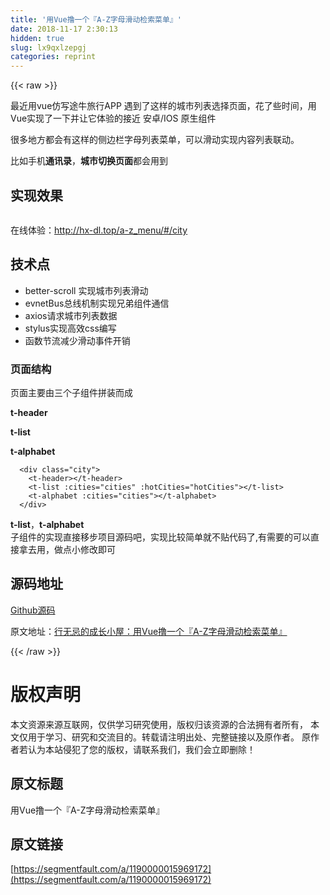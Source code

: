 ```yaml
---
title: '用Vue撸一个『A-Z字母滑动检索菜单』' 
date: 2018-11-17 2:30:13
hidden: true
slug: lx9qxlzepgj
categories: reprint
---
```


{{< raw >}}
<p>&#x6700;&#x8FD1;&#x7528;vue&#x4EFF;&#x5199;&#x9014;&#x725B;&#x65C5;&#x884C;APP &#x9047;&#x5230;&#x4E86;&#x8FD9;&#x6837;&#x7684;&#x57CE;&#x5E02;&#x5217;&#x8868;&#x9009;&#x62E9;&#x9875;&#x9762;&#xFF0C;&#x82B1;&#x4E86;&#x4E9B;&#x65F6;&#x95F4;&#xFF0C;&#x7528;Vue&#x5B9E;&#x73B0;&#x4E86;&#x4E00;&#x4E0B;&#x5E76;&#x8BA9;&#x5B83;&#x4F53;&#x9A8C;&#x7684;&#x63A5;&#x8FD1; &#x5B89;&#x5353;/IOS &#x539F;&#x751F;&#x7EC4;&#x4EF6;</p><p>&#x5F88;&#x591A;&#x5730;&#x65B9;&#x90FD;&#x4F1A;&#x6709;&#x8FD9;&#x6837;&#x7684;&#x4FA7;&#x8FB9;&#x680F;&#x5B57;&#x6BCD;&#x5217;&#x8868;&#x83DC;&#x5355;&#xFF0C;&#x53EF;&#x4EE5;&#x6ED1;&#x52A8;&#x5B9E;&#x73B0;&#x5185;&#x5BB9;&#x5217;&#x8868;&#x8054;&#x52A8;&#x3002;</p><p>&#x6BD4;&#x5982;&#x624B;&#x673A;<strong>&#x901A;&#x8BAF;&#x5F55;</strong>&#xFF0C;<strong>&#x57CE;&#x5E02;&#x5207;&#x6362;&#x9875;&#x9762;</strong>&#x90FD;&#x4F1A;&#x7528;&#x5230;</p><h2 id="articleHeader0">&#x5B9E;&#x73B0;&#x6548;&#x679C;</h2><p><span class="img-wrap"><img data-src="/img/remote/1460000015969175?w=318&amp;h=568" src="https://static.alili.tech/img/remote/1460000015969175?w=318&amp;h=568" alt="" title="" style="cursor:pointer;display:inline"></span></p><p>&#x5728;&#x7EBF;&#x4F53;&#x9A8C;&#xFF1A;<a href="http://hx-dl.top/a-z_menu/#/city" rel="nofollow noreferrer" target="_blank">http://hx-dl.top/a-z_menu/#/city</a></p><h2 id="articleHeader1">&#x6280;&#x672F;&#x70B9;</h2><ul><li>better-scroll &#x5B9E;&#x73B0;&#x57CE;&#x5E02;&#x5217;&#x8868;&#x6ED1;&#x52A8;</li><li>evnetBus&#x603B;&#x7EBF;&#x673A;&#x5236;&#x5B9E;&#x73B0;&#x5144;&#x5F1F;&#x7EC4;&#x4EF6;&#x901A;&#x4FE1;</li><li>axios&#x8BF7;&#x6C42;&#x57CE;&#x5E02;&#x5217;&#x8868;&#x6570;&#x636E;</li><li>stylus&#x5B9E;&#x73B0;&#x9AD8;&#x6548;css&#x7F16;&#x5199;</li><li>&#x51FD;&#x6570;&#x8282;&#x6D41;&#x51CF;&#x5C11;&#x6ED1;&#x52A8;&#x4E8B;&#x4EF6;&#x5F00;&#x9500;</li></ul><h3 id="articleHeader2">&#x9875;&#x9762;&#x7ED3;&#x6784;</h3><p>&#x9875;&#x9762;&#x4E3B;&#x8981;&#x7531;&#x4E09;&#x4E2A;&#x5B50;&#x7EC4;&#x4EF6;&#x62FC;&#x88C5;&#x800C;&#x6210;</p><p><strong>t-header</strong></p><p><strong>t-list</strong></p><p><strong>t-alphabet</strong></p><div class="widget-codetool" style="display:none"><div class="widget-codetool--inner"><span class="selectCode code-tool" data-toggle="tooltip" data-placement="top" title="" data-original-title="&#x5168;&#x9009;"></span> <span type="button" class="copyCode code-tool" data-toggle="tooltip" data-placement="top" data-clipboard-text="  &lt;div class=&quot;city&quot;&gt;
    &lt;t-header&gt;&lt;/t-header&gt;
    &lt;t-list :cities=&quot;cities&quot; :hotCities=&quot;hotCities&quot;&gt;&lt;/t-list&gt;
    &lt;t-alphabet :cities=&quot;cities&quot;&gt;&lt;/t-alphabet&gt;
  &lt;/div&gt;" title="" data-original-title="&#x590D;&#x5236;"></span> <span type="button" class="saveToNote code-tool" data-toggle="tooltip" data-placement="top" title="" data-original-title="&#x653E;&#x8FDB;&#x7B14;&#x8BB0;"></span></div></div><pre class="hljs xml"><code>  <span class="hljs-tag">&lt;<span class="hljs-name">div</span> <span class="hljs-attr">class</span>=<span class="hljs-string">&quot;city&quot;</span>&gt;</span>
    <span class="hljs-tag">&lt;<span class="hljs-name">t-header</span>&gt;</span><span class="hljs-tag">&lt;/<span class="hljs-name">t-header</span>&gt;</span>
    <span class="hljs-tag">&lt;<span class="hljs-name">t-list</span> <span class="hljs-attr">:cities</span>=<span class="hljs-string">&quot;cities&quot;</span> <span class="hljs-attr">:hotCities</span>=<span class="hljs-string">&quot;hotCities&quot;</span>&gt;</span><span class="hljs-tag">&lt;/<span class="hljs-name">t-list</span>&gt;</span>
    <span class="hljs-tag">&lt;<span class="hljs-name">t-alphabet</span> <span class="hljs-attr">:cities</span>=<span class="hljs-string">&quot;cities&quot;</span>&gt;</span><span class="hljs-tag">&lt;/<span class="hljs-name">t-alphabet</span>&gt;</span>
  <span class="hljs-tag">&lt;/<span class="hljs-name">div</span>&gt;</span></code></pre><p><strong>t-list</strong>&#xFF0C;<strong>t-alphabet</strong><br>&#x5B50;&#x7EC4;&#x4EF6;&#x7684;&#x5B9E;&#x73B0;&#x76F4;&#x63A5;&#x79FB;&#x6B65;&#x9879;&#x76EE;&#x6E90;&#x7801;&#x5427;&#xFF0C;&#x5B9E;&#x73B0;&#x6BD4;&#x8F83;&#x7B80;&#x5355;&#x5C31;&#x4E0D;&#x8D34;&#x4EE3;&#x7801;&#x4E86;,&#x6709;&#x9700;&#x8981;&#x7684;&#x53EF;&#x4EE5;&#x76F4;&#x63A5;&#x62FF;&#x53BB;&#x7528;&#xFF0C;&#x505A;&#x70B9;&#x5C0F;&#x4FEE;&#x6539;&#x5373;&#x53EF;</p><h2 id="articleHeader3">&#x6E90;&#x7801;&#x5730;&#x5740;</h2><p><a href="https://github.com/hx-dl/a-z_menu.git" rel="nofollow noreferrer" target="_blank">Github&#x6E90;&#x7801;</a></p><p>&#x539F;&#x6587;&#x5730;&#x5740;&#xFF1A;<a href="https://hx-dl.github.io/hx-dl.github.io/2018/08/11/%E7%94%A8Vue%E6%92%B8%E4%B8%80%E4%B8%AA%E3%80%8EA-Z%E5%AD%97%E6%AF%8D%E6%BB%91%E5%8A%A8%E6%A3%80%E7%B4%A2%E8%8F%9C%E5%8D%95%E3%80%8F/" rel="nofollow noreferrer" target="_blank">&#x884C;&#x65E0;&#x5FCC;&#x7684;&#x6210;&#x957F;&#x5C0F;&#x5C4B;&#xFF1A;&#x7528;Vue&#x64B8;&#x4E00;&#x4E2A;&#x300E;A-Z&#x5B57;&#x6BCD;&#x6ED1;&#x52A8;&#x68C0;&#x7D22;&#x83DC;&#x5355;&#x300F;</a></p>
{{< /raw >}}

# 版权声明
本文资源来源互联网，仅供学习研究使用，版权归该资源的合法拥有者所有，
本文仅用于学习、研究和交流目的。转载请注明出处、完整链接以及原作者。
原作者若认为本站侵犯了您的版权，请联系我们，我们会立即删除！

## 原文标题
用Vue撸一个『A-Z字母滑动检索菜单』

## 原文链接
[https://segmentfault.com/a/1190000015969172](https://segmentfault.com/a/1190000015969172)

